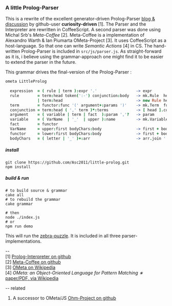###  A little Prolog-Parser
  
  
This is a rewrite of the excellent generator-driven Prolog-Parser [blog & discussion](https://curiosity-driven.org/prolog-interpreter ) by github-user __curiosity-driven__ [1].
The Parser and the Interpreter are rewritten in CoffeeScript.
A second parser was done using Michal Srb's _Meta-Coffee_ [2]. Meta-Coffee is a implementation of Alexandro Warth & Ian Piumarta OMeta-Project [3]. It uses CoffeeScript as a host-language. So that one can write _Semantic Actions_ [4] in CS.
The hand-written Prolog-Parser is included in `src/js/parser.js`. As straight-forward as it is, i believe using the grammar-approach one might find it to be easier to extend the parser in the future.
  
This grammar drives the final-version of the Prolog-Parser :
  
```coffee
ometa LittleProlog
  
  expression  = ( rule | term ):expr '.'                 -> expr
  rule        = term:head token(':-') conjunction:body   -> mk.Rule  head, body
              | term:head                                -> new Rule head, Term.TRUE
  term        = functor:func '(' argument+:params ')'    -> mk.Term  func, params
  conjunction = term:head ( ',' term )*:terms            -> [ head ].concat terms
  argument    = ( variable | term | fact  ):param ','?   -> param
  variable    = ( VarName  | '_'  | upper ):name         -> mk.Variable name
  fact        = functor
  VarName     = upper:first bodyChars:body               -> first + body
  functor     = lower:first bodyChars:body               -> first + body
  bodyChars   = ( letter | '_' )+:arr                    -> arr.join ''
```  


##### install
```
git clone https://github.com/Asc2011/little-prolog.git
npm install
```
  
##### build & run 
```
# to build source & grammar
cake all
# to rebuild the grammar
cake grammar
  
# then 
node ./index.js
# or 
npm run demo
```
  
This will run the [zebra-puzzle](https://en.wikipedia.org/wiki/Zebra_Puzzle ). It is included in all three parser-implementations.
  
-- <br />
[1] [Prolog-Interpreter on github](https://github.com/curiosity-driven/prolog-interpreter ) <br />
[2] [Meta-Coffee on github](https://github.com/xixixao/meta-coffee ) <br />
[3] [OMeta on Wikipedia](https://en.wikipedia.org/wiki/OMeta ) <br />
[4] _OMeta: an Object-Oriented Language for Pattern Matching ∗_ [paper/PDF, via Wikipedia](http://tinlizzie.org/~awarth/papers/dls07.pdf ) <br />
  
  
-- related <br />
1. A successor to OMeta/JS [Ohm-Project on github](https://github.com/harc/ohm ) <br />
  
